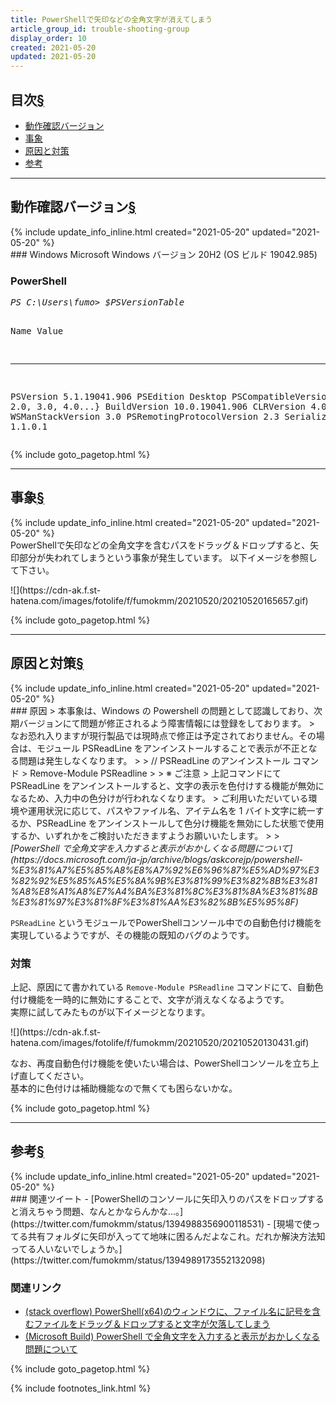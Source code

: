 ```yaml
---
title: PowerShellで矢印などの全角文字が消えてしまう
article_group_id: trouble-shooting-group
display_order: 10
created: 2021-05-20
updated: 2021-05-20
---
```


## <a name="index">目次</a><a href="#目次">§</a>

<ul id="index_ul">
<li><a href="#動作確認バージョン">動作確認バージョン</a></li>
<li><a href="#事象">事象</a></li>
<li><a href="#原因と対策">原因と対策</a></li>
<li><a href="#参考">参考</a></li>
</ul>

* * *
## <a name="動作確認バージョン">動作確認バージョン</a><a href="#動作確認バージョン">§</a>
<div class="chapter-updated">{% include update_info_inline.html created="2021-05-20" updated="2021-05-20" %}</div>
### Windows
Microsoft Windows  
バージョン 20H2 (OS ビルド 19042.985)

### PowerShell
<div class="code-box-output no-title">
<pre>
<em class="command">PS C:\Users\fumo> $PSVersionTable</em>

Name                           Value
----                           -----
PSVersion                      5.1.19041.906
PSEdition                      Desktop
PSCompatibleVersions           {1.0, 2.0, 3.0, 4.0...}
BuildVersion                   10.0.19041.906
CLRVersion                     4.0.30319.42000
WSManStackVersion              3.0
PSRemotingProtocolVersion      2.3
SerializationVersion           1.1.0.1
</pre>
</div>

{% include goto_pagetop.html %}

* * *
## <a name="事象">事象</a><a href="#事象">§</a>
<div class="chapter-updated">{% include update_info_inline.html created="2021-05-20" updated="2021-05-20" %}</div>
PowerShellで矢印などの全角文字を含むパスをドラッグ＆ドロップすると、矢印部分が失われてしまうという事象が発生しています。  
以下イメージを参照して下さい。

<p class="center" markdown="span">
![](https://cdn-ak.f.st-hatena.com/images/fotolife/f/fumokmm/20210520/20210520165657.gif)
</p>

{% include goto_pagetop.html %}

* * *
## <a name="原因と対策">原因と対策</a><a href="#原因と対策">§</a>
<div class="chapter-updated">{% include update_info_inline.html created="2021-05-20" updated="2021-05-20" %}</div>
### 原因
> 本事象は、Windows の Powershell の問題として認識しており、次期バージョンにて問題が修正されるよう障害情報には登録をしております。  
> なお恐れ入りますが現行製品では現時点で修正は予定されておりません。その場合は、モジュール PSReadLine をアンインストールすることで表示が不正となる問題は発生しなくなります。  
>   
> // PSReadLine のアンインストール コマンド  
> Remove-Module PSReadline  
>   
> ※ ご注意  
> 上記コマンドにて PSReadLine をアンインストールすると、文字の表示を色付けする機能が無効になるため、入力中の色分けが行われなくなります。  
> ご利用いただいている環境や運用状況に応じて、パスやファイル名、アイテム名を 1 バイト文字に統一するか、PSReadLine をアンインストールして色分け機能を無効にした状態で使用するか、いずれかをご検討いただきますようお願いいたします。  
>   
> <cite>[PowerShell で全角文字を入力すると表示がおかしくなる問題について](https://docs.microsoft.com/ja-jp/archive/blogs/askcorejp/powershell-%E3%81%A7%E5%85%A8%E8%A7%92%E6%96%87%E5%AD%97%E3%82%92%E5%85%A5%E5%8A%9B%E3%81%99%E3%82%8B%E3%81%A8%E8%A1%A8%E7%A4%BA%E3%81%8C%E3%81%8A%E3%81%8B%E3%81%97%E3%81%8F%E3%81%AA%E3%82%8B%E5%95%8F)</cite>

`PSReadLine` というモジュールでPowerShellコンソール中での自動色付け機能を実現しているようですが、その機能の既知のバグのようです。

### 対策
上記、原因にて書かれている `Remove-Module PSReadline` コマンドにて、自動色付け機能を一時的に無効にすることで、文字が消えなくなるようです。  
実際に試してみたものが以下イメージとなります。

<p class="center" markdown="span">
![](https://cdn-ak.f.st-hatena.com/images/fotolife/f/fumokmm/20210520/20210520130431.gif)
</p>

なお、再度自動色付け機能を使いたい場合は、PowerShellコンソールを立ち上げ直してください。  
基本的に色付けは補助機能なので無くても困らないかな。

{% include goto_pagetop.html %}

* * *
## <a name="参考">参考</a><a href="#参考">§</a>
<div class="chapter-updated">{% include update_info_inline.html created="2021-05-20" updated="2021-05-20" %}</div>
### 関連ツイート
- [PowerShellのコンソールに矢印入りのパスをドロップすると消えちゃう問題、なんとかならんかな…。](https://twitter.com/fumokmm/status/1394988356900118531)
- [現場で使ってる共有フォルダに矢印が入ってて地味に困るんだよなこれ。だれか解決方法知ってる人いないでしょうか。](https://twitter.com/fumokmm/status/1394989173552132098)

### 関連リンク
- [(stack overflow) PowerShell(x64)のウィンドウに、ファイル名に記号を含むファイルをドラッグ＆ドロップすると文字が欠落してしまう](https://ja.stackoverflow.com/questions/55494/powershellx64%E3%81%AE%E3%82%A6%E3%82%A3%E3%83%B3%E3%83%89%E3%82%A6%E3%81%AB-%E3%83%95%E3%82%A1%E3%82%A4%E3%83%AB%E5%90%8D%E3%81%AB%E8%A8%98%E5%8F%B7%E3%82%92%E5%90%AB%E3%82%80%E3%83%95%E3%82%A1%E3%82%A4%E3%83%AB%E3%82%92%E3%83%89%E3%83%A9%E3%83%83%E3%82%B0-%E3%83%89%E3%83%AD%E3%83%83%E3%83%97%E3%81%99%E3%82%8B%E3%81%A8%E6%96%87%E5%AD%97%E3%81%8C%E6%AC%A0%E8%90%BD%E3%81%97%E3%81%A6%E3%81%97%E3%81%BE%E3%81%86)
- [(Microsoft Build) PowerShell で全角文字を入力すると表示がおかしくなる問題について](https://docs.microsoft.com/ja-jp/archive/blogs/askcorejp/powershell-%E3%81%A7%E5%85%A8%E8%A7%92%E6%96%87%E5%AD%97%E3%82%92%E5%85%A5%E5%8A%9B%E3%81%99%E3%82%8B%E3%81%A8%E8%A1%A8%E7%A4%BA%E3%81%8C%E3%81%8A%E3%81%8B%E3%81%97%E3%81%8F%E3%81%AA%E3%82%8B%E5%95%8F)

{% include goto_pagetop.html %}

{% include footnotes_link.html %}
